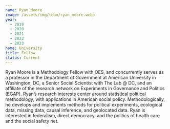 ```yaml
---
name: Ryan Moore
image: /assets/img/team/ryan_moore.webp
year:
  - 2019
  - 2020
  - 2021
  - 2022
  - 2023
home: University
title: Fellow
status: Current
---
```


Ryan Moore is a Methodology Fellow with OES, and concurrently serves as a professor in the Department of Government at American University in Washington, DC, a Senior Social Scientist with The Lab @ DC, and an affiliate of the research network on Experiments in Governance and Politics (EGAP). Ryan’s research interests center around statistical political methodology, with applications in American social policy. Methodologically, he develops and implements methods for political experiments, ecological data, missing data, causal inference, and geolocated data. Ryan is interested in federalism, direct democracy, and the politics of health care and the social safety net.
